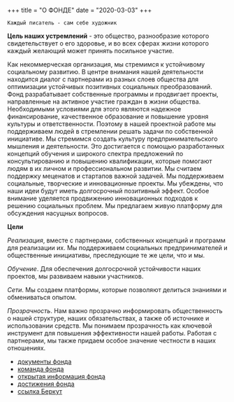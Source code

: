 +++
title = "О ФОНДЕ"
date = "2020-03-03"
+++

```
Каждый писатель - сам себе художник
```

**Цель наших устремлений** - это общество, разнообразие которого свидетельствует о его здоровье, и во всех сферах жизни которого каждый желающий может принять посильное участие.

Как некоммерческая организация, мы стремимся к устойчивому социальному развитию.
В центре внимания нашей деятельности находится диалог с партнерами из разных слоев общества для оптимизации устойчивых позитивных социальных преобразований.
Фонд разрабатывает собственные программы и продвигает проекты, направленные на активное участие граждан в жизни общества. 
  Необходимыми условиями для этого являются надежное финансирование, качественное образование и повышение уровня культуры и ответственности. Поэтому в нашей проектной работе мы поддерживаем людей в стремлении решать задачи по собственной инициативе.
Мы стремимся создать культуру предпринимательского мышления и деятельности. Это достигается с помощью разработанных концепций обучения и широкого спектра предложений по консультированию и повышению квалификации, которые помогают людям в их личном и профессиональном развитии. Мы считаем поддержку меценатов и стартапов важной задачей. Мы поддерживаем социальные, творческие и инновационные проекты. Мы убеждены, что наши идеи будут иметь долгосрочный позитивный эффект.
Особое внимание уделяется продвижению инновационных подходов к решению социальных проблем.
Мы предлагаем живую платформу для обсуждения насущных вопросов.

**Цели**

_Реализация_, вместе с партнерами, собственных концепций и программ для реализации их. Мы поддерживаем социальных предпринимателей и общественные инициативы, преследующие те же цели, что и мы.

_Обучение_. Для обеспечения долгосрочной устойчивости наших проектов, мы развиваем навыки участников.

_Сети_. Мы создаем платформы, которые позволяют делиться знаниями и обмениваться опытом.

_Прозрачность_. Нам важно прозрачно информировать общественность о нашей структуре, наших обязательствах, а также об источнике и использовании средств. Мы понимаем прозрачность как ключевой инструмент для повышения эффективности нашей работы. Работая с партнерами, мы также придаем особое значение честности в наших отношениях.

- [документы фонда](/about/docs)
- [команда фонда](/about/team)
- [открытая информация фонда](/about/info)
- [достижения фонда](/about/progress)
- [ссылка Беркут](https://docs.google.com/spreadsheets/d/1WtS1OZ0s9slGalLwIiWihkEmUCzq1eaN26V7mNbT3u0/edit#gid=0)
